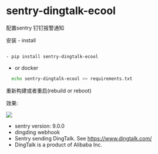 
# sentry-dingtalk-ecool

配置sentry 钉钉报警通知

安装 - install

```bash

- pip install sentry-dingtalk-ecool
```

* or docker

```bash
  echo sentry-dingtalk-ecool >> requirements.txt
```

 重新构建或者重启(rebuild or reboot)

效果:

![](截屏2020-08-19%2011.54.40.png)

* sentry version: 9.0.0
* dingding webhook
* Sentry sending DingTalk. See https://www.dingtalk.com/
* DingTalk is a product of Alibaba Inc.

